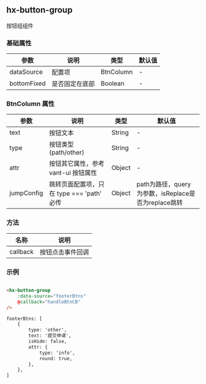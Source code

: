 ## hx-button-group

按钮组组件

### 基础属性

| 参数     | 说明    | 类型        | 默认值    |
| ------- | -------- | -------- |  -------- |
| dataSource     | 配置项     | BtnColumn    | -    |
| bottomFixed     | 是否固定在底部     | Boolean    | -    |

### BtnColumn 属性

| 参数     | 说明    | 类型        | 默认值    |
| ------- | -------- | -------- |  -------- |
| text     | 按钮文本     | String    | -    |
| type     | 按钮类型(path/other)     | String    | -    |
| attr     | 按钮其它属性，参考 vant-ui 按钮属性     | Object    | -    |
| jumpConfig  | 跳转页面配置项，只在 type === 'path' 必传     | Object    | path为路径，query为参数，isReplace是否为replace跳转    |

### 方法

| 名称    |  说明   |
| ------- | ------ |
| callback | 按钮点击事件回调    |

### 示例

```html

<hx-button-group
    :data-source="footerBtns"
    @callback="handleBtnCB"
/>

footerBtns: [
    {
        type: 'other',
        text: '提交申请',
        isHide: false,
        attr: {
            type: 'info',
            round: true,
        },
    },
]


```
